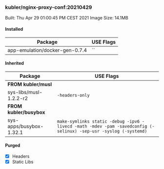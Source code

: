 ### kubler/nginx-proxy-conf:20210429

Built: Thu Apr 29 01:00:45 PM CEST 2021
Image Size: 14.1MB

#### Installed
Package | USE Flags
--------|----------
app-emulation/docker-gen-0.7.4 | ``
#### Inherited
Package | USE Flags
--------|----------
**FROM kubler/musl** |
sys-libs/musl-1.2.2-r2 | `-headers-only`
**FROM kubler/busybox** |
sys-apps/busybox-1.32.1 | `make-symlinks static -debug -ipv6 -livecd -math -mdev -pam -savedconfig (-selinux) -sep-usr -syslog (-systemd)`
#### Purged
- [x] Headers
- [x] Static Libs
